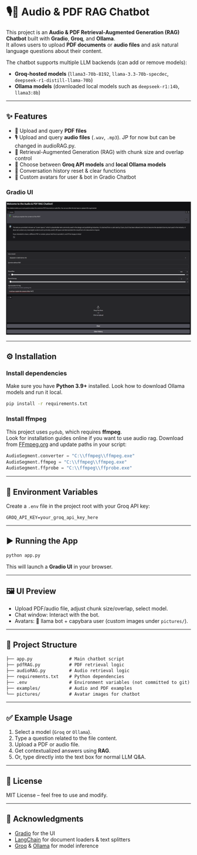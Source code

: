 # 🎙️📄 Audio & PDF RAG Chatbot

This project is an **Audio & PDF Retrieval-Augmented Generation (RAG) Chatbot** built with **Gradio**, **Groq**, and **Ollama**.  
It allows users to upload **PDF documents** or **audio files** and ask natural language questions about their content.  

The chatbot supports multiple LLM backends (can add or remove models):
- **Groq-hosted models** (`llama3-70b-8192`, `llama-3.3-70b-specdec`, `deepseek-r1-distill-llama-70b`)  
- **Ollama models** (downloaded local models such as `deepseek-r1:14b`, `llama3:8b`)  

---

## ✨ Features
- 📄 Upload and query **PDF files**  
- 🎙️ Upload and query **audio files** (`.wav`, `.mp3`). JP for now but can be changed in audioRAG.py.
- 🔎 Retrieval-Augmented Generation (RAG) with chunk size and overlap control  
- 🤖 Choose between **Groq API models** and **local Ollama models**  
- 🧹 Conversation history reset & clear functions  
- 🎨 Custom avatars for user & bot in Gradio Chatbot  

### Gradio UI
![Gradio UI](examples/ui_example_image.png)

---

## ⚙️ Installation

### Install dependencies
Make sure you have **Python 3.9+** installed.
Look how to download Ollama models and run it local.

```bash
pip install -r requirements.txt
```

### Install ffmpeg
This project uses `pydub`, which requires **ffmpeg**.  
Look for installation guides online if you want to use audio rag.
Download from [FFmpeg.org](https://ffmpeg.org/download.html) and update paths in your script:
```python
AudioSegment.converter = "C:\\ffmpeg\\ffmpeg.exe"
AudioSegment.ffmpeg = "C:\\ffmpeg\\ffmpeg.exe"
AudioSegment.ffprobe = "C:\\ffmpeg\\ffprobe.exe"
```

---

## 🔑 Environment Variables

Create a `.env` file in the project root with your Groq API key:

```env
GROQ_API_KEY=your_groq_api_key_here
```

---

## ▶️ Running the App

```bash
python app.py
```

This will launch a **Gradio UI** in your browser.

---

## 🖼️ UI Preview
- Upload PDF/audio file, adjust chunk size/overlap, select model.  
- Chat window: Interact with the bot.  
- Avatars: 🦙 llama bot + capybara user (custom images under `pictures/`).  

---

## 📂 Project Structure
```
├── app.py              # Main chatbot script
├── pdfRAG.py           # PDF retrieval logic
├── audioRAG.py         # Audio retrieval logic
├── requirements.txt    # Python dependencies
├── .env                # Environment variables (not committed to git)
├── examples/           # Audio and PDF examples
└── pictures/           # Avatar images for chatbot
```

---

## ✅ Example Usage
1. Select a model (`Groq` or `Ollama`).  
2. Type a question related to the file content.   
3. Upload a PDF or audio file.
4. Get contextualized answers using **RAG**.  
5. Or, type directly into the text box for normal LLM Q&A.  

---

## 📜 License
MIT License – feel free to use and modify.

---

## 🙌 Acknowledgments
- [Gradio](https://gradio.app/) for the UI  
- [LangChain](https://www.langchain.com/) for document loaders & text splitters  
- [Groq](https://groq.com/) & [Ollama](https://ollama.com/) for model inference  
